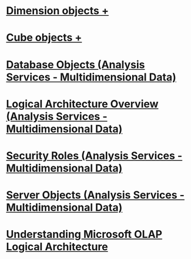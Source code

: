 # [Dimension objects +](../../../analysis-services/multidimensional-models-olap-logical-dimension-objects/index.md?toc=%2fsql%2fanalysis-services%2fmultidimensional-models-olap-logical-dimension-objects%2ftoc.json)
# [Cube objects +](../../../analysis-services/multidimensional-models-olap-logical-cube-objects/index.md?toc=%2fsql%2fanalysis-services%2fmultidimensional-models-olap-logical-cube-objects%2ftoc.json)
# [Database Objects (Analysis Services - Multidimensional Data)](database-objects-analysis-services-multidimensional-data.md)
# [Logical Architecture Overview (Analysis Services - Multidimensional Data)](logical-architecture-overview-analysis-services-multidimensional-data.md)
# [Security Roles  (Analysis Services - Multidimensional Data)](security-roles-analysis-services-multidimensional-data.md)
# [Server Objects (Analysis Services - Multidimensional Data)](server-objects-analysis-services-multidimensional-data.md)
# [Understanding Microsoft OLAP Logical Architecture](understanding-microsoft-olap-logical-architecture.md)
